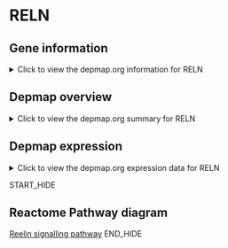 <h1>RELN</h1>

<h2>Gene information</h2>
<details>
  <summary>Click to view the depmap.org information for RELN</summary>
  <iframe src="https://depmap.org/portal/gene/RELN?tab=about" style="border:none;width:100%;height:800px"></iframe>
</details>

<h2>Depmap overview</h2>
<details>
  <summary>Click to view the depmap.org summary for RELN</summary>
  <iframe src="https://depmap.org/portal/gene/RELN?tab=overview" style="border:none;width:100%;height:800px"></iframe>
</details>

<h2>Depmap expression</h2>
<details>
  <summary>Click to view the depmap.org expression data for RELN</summary>
  <iframe src="https://depmap.org/portal/gene/RELN?tab=characterization" style="border:none;width:100%;height:800px"></iframe>
</details>


START_HIDE
<h2>Reactome Pathway diagram</h2>
<a href="https://reactome.org/PathwayBrowser/#/R-HSA-8866376">Reelin signalling pathway</a>
END_HIDE


